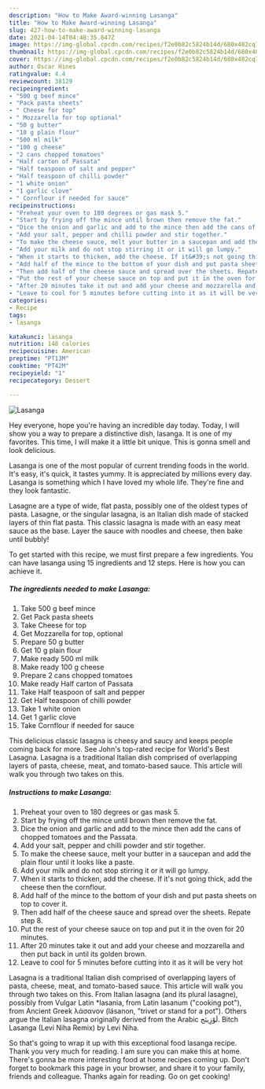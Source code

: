 ```yaml
---
description: "How to Make Award-winning Lasanga"
title: "How to Make Award-winning Lasanga"
slug: 427-how-to-make-award-winning-lasanga
date: 2021-04-14T04:48:35.847Z
image: https://img-global.cpcdn.com/recipes/f2e0b82c5824b14d/680x482cq70/lasanga-recipe-main-photo.jpg
thumbnail: https://img-global.cpcdn.com/recipes/f2e0b82c5824b14d/680x482cq70/lasanga-recipe-main-photo.jpg
cover: https://img-global.cpcdn.com/recipes/f2e0b82c5824b14d/680x482cq70/lasanga-recipe-main-photo.jpg
author: Oscar Hines
ratingvalue: 4.4
reviewcount: 38129
recipeingredient:
- "500 g beef mince"
- "Pack pasta sheets"
- " Cheese for top"
- " Mozzarella for top optional"
- "50 g butter"
- "10 g plain flour"
- "500 ml milk"
- "100 g cheese"
- "2 cans chopped tomatoes"
- "Half carton of Passata"
- "Half teaspoon of salt and pepper"
- "Half teaspoon of chilli powder"
- "1 white onion"
- "1 garlic clove"
- " Cornflour if needed for sauce"
recipeinstructions:
- "Preheat your oven to 180 degrees or gas mask 5."
- "Start by frying off the mince until brown then remove the fat."
- "Dice the onion and garlic and add to the mince then add the cans of chopped tomatoes and the Passata."
- "Add your salt, pepper and chilli powder and stir together."
- "To make the cheese sauce, melt your butter in a saucepan and add the plain flour until it looks like a paste."
- "Add your milk and do not stop stirring it or it will go lumpy."
- "When it starts to thicken, add the cheese. If it&#39;s not going thick, add the cheese then the cornflour."
- "Add half of the mince to the bottom of your dish and put pasta sheets on top to cover it."
- "Then add half of the cheese sauce and spread over the sheets. Repate step 8."
- "Put the rest of your cheese sauce on top and put it in the oven for 20 minutes."
- "After 20 minutes take it out and add your cheese and mozzarella and then put back in until its golden brown."
- "Leave to cool for 5 minutes before cutting into it as it will be very hot"
categories:
- Recipe
tags:
- lasanga

katakunci: lasanga 
nutrition: 148 calories
recipecuisine: American
preptime: "PT13M"
cooktime: "PT42M"
recipeyield: "1"
recipecategory: Dessert

---
```



![Lasanga](https://img-global.cpcdn.com/recipes/f2e0b82c5824b14d/680x482cq70/lasanga-recipe-main-photo.jpg)

Hey everyone, hope you're having an incredible day today. Today, I will show you a way to prepare a distinctive dish, lasanga. It is one of my favorites. This time, I will make it a little bit unique. This is gonna smell and look delicious.

Lasanga is one of the most popular of current trending foods in the world. It's easy, it's quick, it tastes yummy. It is appreciated by millions every day. Lasanga is something which I have loved my whole life. They're fine and they look fantastic.

Lasagne are a type of wide, flat pasta, possibly one of the oldest types of pasta. Lasagne, or the singular lasagna, is an Italian dish made of stacked layers of thin flat pasta. This classic lasagna is made with an easy meat sauce as the base. Layer the sauce with noodles and cheese, then bake until bubbly!


To get started with this recipe, we must first prepare a few ingredients. You can have lasanga using 15 ingredients and 12 steps. Here is how you can achieve it.

<!--inarticleads1-->

##### The ingredients needed to make Lasanga:

1. Take 500 g beef mince
1. Get Pack pasta sheets
1. Take  Cheese for top
1. Get  Mozzarella for top, optional
1. Prepare 50 g butter
1. Get 10 g plain flour
1. Make ready 500 ml milk
1. Make ready 100 g cheese
1. Prepare 2 cans chopped tomatoes
1. Make ready Half carton of Passata
1. Take Half teaspoon of salt and pepper
1. Get Half teaspoon of chilli powder
1. Take 1 white onion
1. Get 1 garlic clove
1. Take  Cornflour if needed for sauce


This delicious classic lasagna is cheesy and saucy and keeps people coming back for more. See John&#39;s top-rated recipe for World&#39;s Best Lasagna. Lasagna is a traditional Italian dish comprised of overlapping layers of pasta, cheese, meat, and tomato-based sauce. This article will walk you through two takes on this. 

<!--inarticleads2-->

##### Instructions to make Lasanga:

1. Preheat your oven to 180 degrees or gas mask 5.
1. Start by frying off the mince until brown then remove the fat.
1. Dice the onion and garlic and add to the mince then add the cans of chopped tomatoes and the Passata.
1. Add your salt, pepper and chilli powder and stir together.
1. To make the cheese sauce, melt your butter in a saucepan and add the plain flour until it looks like a paste.
1. Add your milk and do not stop stirring it or it will go lumpy.
1. When it starts to thicken, add the cheese. If it&#39;s not going thick, add the cheese then the cornflour.
1. Add half of the mince to the bottom of your dish and put pasta sheets on top to cover it.
1. Then add half of the cheese sauce and spread over the sheets. Repate step 8.
1. Put the rest of your cheese sauce on top and put it in the oven for 20 minutes.
1. After 20 minutes take it out and add your cheese and mozzarella and then put back in until its golden brown.
1. Leave to cool for 5 minutes before cutting into it as it will be very hot


Lasagna is a traditional Italian dish comprised of overlapping layers of pasta, cheese, meat, and tomato-based sauce. This article will walk you through two takes on this. From Italian lasagna (and its plural lasagne), possibly from Vulgar Latin *lasania, from Latin lasanum (&#34;cooking pot&#34;), from Ancient Greek λάσανον (lásanon, &#34;trivet or stand for a pot&#34;). Others argue the Italian lasagna originally derived from the Arabic لَوْزِينَج. Bitch Lasanga (Levi Niha Remix) by Levi Niha. 

So that's going to wrap it up with this exceptional food lasanga recipe. Thank you very much for reading. I am sure you can make this at home. There's gonna be more interesting food at home recipes coming up. Don't forget to bookmark this page in your browser, and share it to your family, friends and colleague. Thanks again for reading. Go on get cooking!
